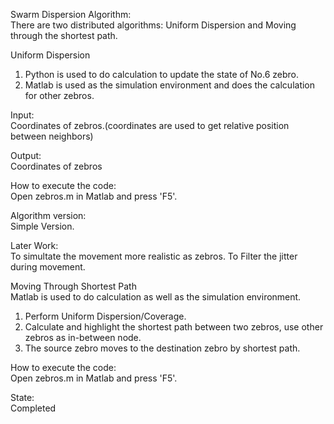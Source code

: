 Swarm Dispersion Algorithm:  
There are two distributed algorithms: Uniform Dispersion and Moving through the shortest path.
   

Uniform Dispersion 
1. Python is used to do calculation to update the state of No.6 zebro.  
2. Matlab is used as the simulation environment and does the calculation for other zebros. 

Input:  
Coordinates of zebros.(coordinates are used to get relative position between neighbors)

Output:  
Coordinates of zebros

How to execute the code:  
Open zebros.m in Matlab and press 'F5'.


Algorithm version:  
Simple Version.   

Later Work:  
To simultate the movement more realistic as zebros. 
To Filter the jitter during movement.


Moving Through Shortest Path  
Matlab is used to do calculation as well as the simulation environment. 

1. Perform Uniform Dispersion/Coverage.
2. Calculate and highlight the shortest path between two zebros,
   use other zebros as in-between node.	
3. The source zebro moves to the destination zebro by shortest path.

How to execute the code:  
Open zebros.m in Matlab and press 'F5'.

State:  
Completed
